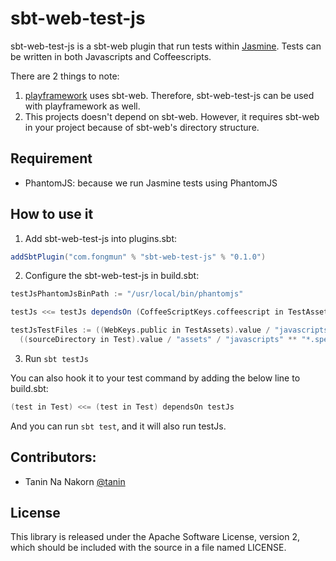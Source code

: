 sbt-web-test-js
==================

sbt-web-test-js is a sbt-web plugin that run tests within [Jasmine](https://github.com/jasmine/jasmine). Tests can be written in both Javascripts and Coffeescripts.

There are 2 things to note:

1. [playframework](https://github.com/playframework/playframework) uses sbt-web. Therefore, sbt-web-test-js can be used with playframework as well.
2. This projects doesn't depend on sbt-web. However, it requires sbt-web in your project because of sbt-web's directory structure.

Requirement
--------------
- PhantomJS: because we run Jasmine tests using PhantomJS


How to use it
---------------

1. Add sbt-web-test-js into plugins.sbt:

```scala
addSbtPlugin("com.fongmun" % "sbt-web-test-js" % "0.1.0")
```

2. Configure the sbt-web-test-js in build.sbt:

```scala
testJsPhantomJsBinPath := "/usr/local/bin/phantomjs"

testJs <<= testJs dependsOn (CoffeeScriptKeys.coffeescript in TestAssets) // the coffeescript should be compiled before running tests

testJsTestFiles := ((WebKeys.public in TestAssets).value / "javascripts" ** "*.spec.js").get ++
  ((sourceDirectory in Test).value / "assets" / "javascripts" ** "*.spec.js").get
```

3. Run `sbt testJs`

You can also hook it to your test command by adding the below line to build.sbt:

```scala
(test in Test) <<= (test in Test) dependsOn testJs
```

And you can run `sbt test`, and it will also run testJs.

Contributors:
---------------

* Tanin Na Nakorn [@tanin](http://twitter.com/tanin)


License
----------

This library is released under the Apache Software License, version 2, which should be included with the source in a file named LICENSE.

